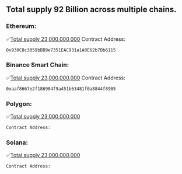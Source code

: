 
## Total supply 92 Billion across multiple chains. 


### Ethereum: 
:white_check_mark:[Total supply 23,000,000,000](https://etherscan.io/token/0x930c8c3059bbb9e7351eac931a1a0e62b7bb6115)
Contract Address: 
```bash
0x930C8c3059bBB9e7351EAC931a1A0E62b7Bb6115
```


### Binance Smart Chain: 
:white_check_mark:[Total supply 23,000,000,000](https://bscscan.com/address/0xaaf8667e2f186904f9a451b63481f0a8844f8905)
Contract Address: 
```bash
0xaaf8667e2f186904f9a451b63481f0a8844f8905
```

### Polygon: 
:white_check_mark:[Total supply 23,000,000,000](https://polygonscan.com/)
```bash
Contract Address: 
```


### Solana: 
:white_check_mark:[Total supply 23,000,000,000](https://solscan.io/)
```bash
Contract Address: 
```